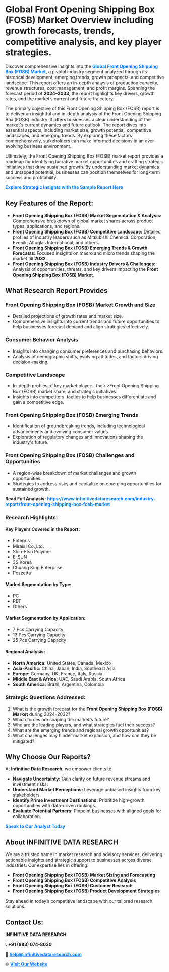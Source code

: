 <h1>Global Front Opening Shipping Box (FOSB) Market Overview including growth forecasts, trends, competitive analysis, and key player strategies.</h1>
<p>
Discover comprehensive insights into the 
<a href="https://www.infinitivedataresearch.com/industry-report/front-opening-shipping-box-fosb-market" rel="dofollow" style="color: #007BFF; text-decoration: none;"><strong>Global Front Opening Shipping Box (FOSB) Market</strong></a>, a pivotal industry segment analyzed through its historical development, emerging trends, growth prospects, and competitive landscape. This report offers an in-depth analysis of production capacity, revenue structures, cost management, and profit margins. Spanning the forecast period of <strong>2024–2033</strong>, the report highlights key drivers, growth rates, and the market’s current and future trajectory.
</p>
<p>
The primary objective of this Front Opening Shipping Box (FOSB) report is to deliver an insightful and in-depth analysis of the Front Opening Shipping Box (FOSB) industry. It offers businesses a clear understanding of the market's current dynamics and future outlook. The report dives into essential aspects, including market size, growth potential, competitive landscapes, and emerging trends. By exploring these factors comprehensively, stakeholders can make informed decisions in an ever-evolving business environment.
</p>
<p>
Ultimately, the Front Opening Shipping Box (FOSB) market report provides a roadmap for identifying lucrative market opportunities and crafting strategic initiatives that drive sustained growth. By understanding market dynamics and untapped potential, businesses can position themselves for long-term success and profitability.
</p>
<p>
<a href="https://www.infinitivedataresearch.com/request-sample/reportId=106264" style="color: #007BFF; text-decoration: none;"><strong>Explore Strategic Insights with the Sample Report Here</strong></a>
</p>

<h2>Key Features of the Report:</h2>
<ul>
<li><strong>Front Opening Shipping Box (FOSB) Market Segmentation & Analysis:</strong> Comprehensive breakdown of global market shares across product types, applications, and regions.</li>
<li><strong>Front Opening Shipping Box (FOSB) Competitive Landscape:</strong> Detailed profiles of industry leaders such as Mitsubishi Chemical Corporation, Evonik, Altuglas International, and others.</li>
<li><strong>Front Opening Shipping Box (FOSB) Emerging Trends & Growth Forecasts:</strong> Focused insights on macro and micro trends shaping the market till <strong>2032</strong>.</li>
<li><strong>Front Opening Shipping Box (FOSB) Industry Drivers & Challenges:</strong> Analysis of opportunities, threats, and key drivers impacting the <strong>Front Opening Shipping Box (FOSB) Market</strong>.</li>
</ul>

<h2>What Research Report Provides</h2>
<h3>Front Opening Shipping Box (FOSB) Market Growth and Size</h3>
<ul>
<li>Detailed projections of growth rates and market size.</li>
<li>Comprehensive insights into current trends and future opportunities to help businesses forecast demand and align strategies effectively.</li>
</ul>

<h3>Consumer Behavior Analysis</h3>
<ul>
<li>Insights into changing consumer preferences and purchasing behaviors.</li>
<li>Analysis of demographic shifts, evolving attitudes, and factors driving decision-making.</li>
</ul>

<h3>Competitive Landscape</h3>
<ul>
<li>In-depth profiles of key market players, their >Front Opening Shipping Box (FOSB) market share, and strategic initiatives.</li>
<li>Insights into competitors' tactics to help businesses differentiate and gain a competitive edge.</li>
</ul>

<h3>Front Opening Shipping Box (FOSB) Emerging Trends</h3>
<ul>
<li>Identification of groundbreaking trends, including technological advancements and evolving consumer values.</li>
<li>Exploration of regulatory changes and innovations shaping the industry's future.</li>
</ul>

<h3>Front Opening Shipping Box (FOSB) Challenges and Opportunities</h3>
<ul>
<li>A region-wise breakdown of market challenges and growth opportunities.</li>
<li>Strategies to address risks and capitalize on emerging opportunities for sustained growth.</li>
</ul>
<p><strong>Read Full Analysis:</strong> <a href="https://www.infinitivedataresearch.com/industry-report/front-opening-shipping-box-fosb-market" rel="dofollow" style="color: #007BFF; text-decoration: none;"><strong>https://www.infinitivedataresearch.com/industry-report/front-opening-shipping-box-fosb-market</strong></a></p>
<h3>Research Highlights:</h3>
<h4>Key Players Covered in the Report:</h4>
<ul><li>Entegris</li><li>Miraial Co.,Ltd.</li><li>Shin-Etsu Polymer</li><li>E-SUN</li><li>3S Korea</li><li>Chuang King Enterprise</li><li>Pozzetta</li></ul>
<h4>Market Segmentation by Type:</h4>
<ul><li>PC</li><li>PBT</li><li>Others</li></ul>
<h4>Market Segmentation by Application:</h4>
<ul><li>7 Pcs Carrying Capacity</li><li>13 Pcs Carrying Capacity</li><li>25 Pcs Carrying Capacity</li></ul>

<h4>Regional Analysis:</h4>
<ul>
<li><strong>North America:</strong> United States, Canada, Mexico</li>
<li><strong>Asia-Pacific:</strong> China, Japan, India, Southeast Asia</li>
<li><strong>Europe:</strong> Germany, UK, France, Italy, Russia</li>
<li><strong>Middle East & Africa:</strong> UAE, Saudi Arabia, South Africa</li>
<li><strong>South America:</strong> Brazil, Argentina, Colombia</li>
</ul>

<h3>Strategic Questions Addressed:</h3>
<ol>
<li>What is the growth forecast for the <strong>Front Opening Shipping Box (FOSB) Market</strong> during 2024–2032?</li>
<li>Which forces are shaping the market's future?</li>
<li>Who are the leading players, and what strategies fuel their success?</li>
<li>What are the emerging trends and regional growth opportunities?</li>
<li>What challenges may hinder market expansion, and how can they be mitigated?</li>
</ol>

<h2>Why Choose Our Reports?</h2>
<p>At <strong>Infinitive Data Research</strong>, we empower clients to:</p>
<ul>
<li><strong>Navigate Uncertainty:</strong> Gain clarity on future revenue streams and investment risks.</li>
<li><strong>Understand Market Perceptions:</strong> Leverage unbiased insights from key stakeholders.</li>
<li><strong>Identify Prime Investment Destinations:</strong> Prioritize high-growth opportunities with data-driven rankings.</li>
<li><strong>Evaluate Potential Partners:</strong> Pinpoint businesses with aligned goals for collaboration.</li>
</ul>
<p><a href="https://www.infinitivedataresearch.com/industry-report/front-opening-shipping-box-fosb-market" rel="dofollow" style="color: #007BFF; text-decoration: none;"><strong>Speak to Our Analyst Today</strong></a></p>

<h2>About INFINITIVE DATA RESEARCH</h2>
<p>We are a trusted name in market research and advisory services, delivering actionable insights and strategic support to businesses across diverse industries. Our expertise lies in offering:</p>
<ul>
<li><strong>Front Opening Shipping Box (FOSB) Market Sizing and Forecasting</strong></li>
<li><strong>Front Opening Shipping Box (FOSB) Competitive Analysis</strong></li>
<li><strong>Front Opening Shipping Box (FOSB) Customer Research</strong></li>
<li><strong>Front Opening Shipping Box (FOSB) Product Development Strategies</strong></li>
</ul>
<p>Stay ahead in today’s competitive landscape with our tailored research solutions.</p>

<h2>Contact Us:</h2>
<p><strong>INFINITIVE DATA RESEARCH</strong></p>
<p>📞 <strong>+91 (883) 074-8030</strong></p>
<p>📧 <strong><a href="mailto:help@infinitivedataresearch.com" style="color: #007BFF;">help@infinitivedataresearch.com</a></strong></p>
<p>🌐 <strong><a href="https://www.infinitivedataresearch.com" rel="dofollow" style="color: #007BFF;">Visit Our Website</a></strong></p>